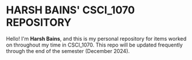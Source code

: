 # HARSH BAINS' CSCI_1070 REPOSITORY

Hello! I'm **Harsh Bains**, and this is my personal repository for items worked on throughout my time in CSCI_1070. This repo will be updated frequently through the end of the semester (December 2024).
